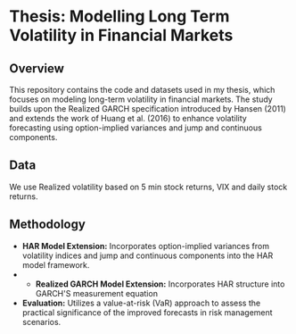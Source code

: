# Thesis: Modelling Long Term Volatility in Financial Markets

## Overview
This repository contains the code and datasets used in my thesis, which focuses on modeling long-term volatility in financial markets. 
The study builds upon the Realized GARCH specification introduced by Hansen (2011) and extends the work of Huang et al. (2016) 
to enhance volatility forecasting using option-implied variances and jump and continuous components.

## Data
We use Realized volatility based on 5 min stock returns, VIX and daily stock returns.

## Methodology
- **HAR Model Extension:** Incorporates option-implied variances from volatility indices and jump and continuous components into the HAR model framework.
- - **Realized GARCH Model Extension:** Incorporates HAR structure into GARCH'S measurement equation
- **Evaluation:** Utilizes a value-at-risk (VaR) approach to assess the practical significance of the improved forecasts in risk management scenarios.


